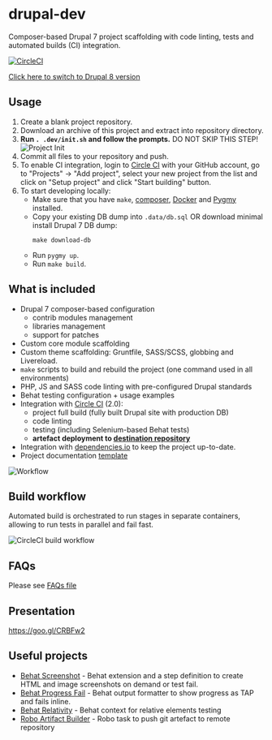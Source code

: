 # drupal-dev
Composer-based Drupal 7 project scaffolding with code linting, tests and automated builds (CI) integration.

[![CircleCI](https://circleci.com/gh/integratedexperts/drupal-dev/tree/7.x.svg?style=shield)](https://circleci.com/gh/integratedexperts/drupal-dev/tree/7.x)

[Click here to switch to Drupal 8 version](https://github.com/integratedexperts/drupal-dev/tree/8.x)

## Usage
1. Create a blank project repository.
2. Download an archive of this project and extract into repository directory.
3. **Run `. .dev/init.sh` and follow the prompts.** DO NOT SKIP THIS STEP!
![Project Init](https://raw.githubusercontent.com/wiki/integratedexperts/drupal-dev/images/project-init.png)
4. Commit all files to your repository and push.
5. To enable CI integration, login to [Circle CI](https://circleci.com/) with your GitHub account, go to "Projects" -> "Add project", select your new project from the list and click on "Setup project" and click "Start building" button.
6. To start developing locally:
   - Make sure that you have `make`, [composer](https://getcomposer.org/), [Docker](https://www.docker.com/) and [Pygmy](https://docs.amazee.io/local_docker_development/pygmy.html) installed.
   - Copy your existing DB dump into `.data/db.sql` OR download minimal install Drupal 7 DB dump:    
     ```
     make download-db
     ```
   - Run `pygmy up`.
   - Run `make build`.

## What is included
- Drupal 7 composer-based configuration
  - contrib modules management
  - libraries management
  - support for patches
- Custom core module scaffolding
- Custom theme scaffolding: Gruntfile, SASS/SCSS, globbing and Livereload.    
- `make` scripts to build and rebuild the project (one command used in all environments)
- PHP, JS and SASS code linting with pre-configured Drupal standards
- Behat testing configuration + usage examples 
- Integration with [Circle CI](https://circleci.com/) (2.0):
  - project full build (fully built Drupal site with production DB)
  - code linting
  - testing (including Selenium-based Behat tests)
  - **artefact deployment to [destination repository](https://github.com/integratedexperts/drupal-dev-destination)**
- Integration with [dependencies.io](https://dependencies.io) to keep the project up-to-date.
- Project documentation [template](.dev/README.template.md) 

![Workflow](https://raw.githubusercontent.com/wiki/integratedexperts/drupal-dev/images/workflow.png)

## Build workflow
Automated build is orchestrated to run stages in separate containers, allowing to run tests in parallel and fail fast.

![CircleCI build workflow](https://raw.githubusercontent.com/wiki/integratedexperts/drupal-dev/images/circleci_build.png)

## FAQs
Please see [FAQs file](FAQs.md)

## Presentation

https://goo.gl/CRBFw2

## Useful projects

- [Behat Screenshot](https://github.com/integratedexperts/behat-screenshot) - Behat extension and a step definition to create HTML and image screenshots on demand or test fail.
- [Behat Progress Fail](https://github.com/integratedexperts/behat-format-progress-fail) - Behat output formatter to show progress as TAP and fails inline.
- [Behat Relativity](https://github.com/integratedexperts/behat-relativity) - Behat context for relative elements testing
- [Robo Artifact Builder](https://github.com/integratedexperts/robo-git-artefact) - Robo task to push git artefact to remote repository
